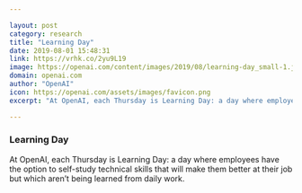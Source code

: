 ```yaml
---

layout: post
category: research
title: "Learning Day"
date: 2019-08-01 15:48:31
link: https://vrhk.co/2yu9L19
image: https://openai.com/content/images/2019/08/learning-day_small-1.jpg
domain: openai.com
author: "OpenAI"
icon: https://openai.com/assets/images/favicon.png
excerpt: "At OpenAI, each Thursday is Learning Day: a day where employees have the option to self-study technical skills that will make them better at their job but which aren’t being learned from daily work."

---
```


### Learning Day

At OpenAI, each Thursday is Learning Day: a day where employees have the option to self-study technical skills that will make them better at their job but which aren’t being learned from daily work.